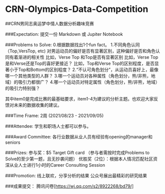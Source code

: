 # CRN-Olympics-Data-Competition

##CRN男同志奥运梦中情人数据分析趣味竞赛

###Expectation:
提交一份 Markdown 或 Jupiter Notebook

###Problems to Solve:
0.根据数据找出1个fun fact。
1.不同角色认同（Top,VersTop, etc) 对男运动员的偏好是否有显著区别，这种偏好是否和角色认同有着渐进的相关性
比如，Verse Top 和Top是否有显著区别
比如，Verse Top是和Verse还是Top的喜好更接近？
比如，Top和Verse Top的区别程度，是否显著小于Top和Bottom的区别程度？
2.“不认可角色划分”，从运动员喜好上，最像哪一个其他类型的人群？
3.哪一个运动员对各种属性（角色划分，熊/非熊，地域）的吸引力都很广？
4.哪一个运动员对特定属性（角色划分，熊/非熊，地域）的吸引力特别强？

其中item0是完成比赛的最基础要求，item1-4为建议的分析主题。也欢迎大家反馈对未来的数据收集的建议。

###Time Frame:
2周 (2021/08/23 - 2021/09/05)

###Attendee:
学生和职场人士都可以参与。

###Award Committee:
各行业数据从业人员有经验有opening的manager和seniors

###Prizes:
参与奖：$5 Target Gift card （参与者需按时完成Problems to Solve的至少第一题，且无抄袭问题）
优胜奖（2位）：根据本人情况匹配社区资深从业人士进行1小时的Career Consulting Session

###Promotion:
线上联欢，分享分析的结果
公众号展出最精彩的研究结果

###成果提交：
腾讯问卷[https://wj.qq.com/s2/8922268/bd79/]
